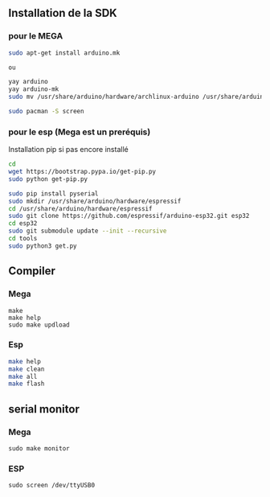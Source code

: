 ## Installation de la SDK
### pour le MEGA
```Bash
sudo apt-get install arduino.mk

ou 

yay arduino
yay arduino-mk
sudo mv /usr/share/arduino/hardware/archlinux-arduino /usr/share/arduino/hardware/arduino

sudo pacman -S screen
```
### pour le esp (Mega est un preréquis)
Installation pip si pas encore installé
```Bash
cd
wget https://bootstrap.pypa.io/get-pip.py
sudo python get-pip.py
```

```Bash
sudo pip install pyserial
sudo mkdir /usr/share/arduino/hardware/espressif
cd /usr/share/arduino/hardware/espressif
sudo git clone https://github.com/espressif/arduino-esp32.git esp32
cd esp32
sudo git submodule update --init --recursive
cd tools
sudo python3 get.py
```

## Compiler
### Mega
```
make
make help
sudo make updload
```

### Esp
```Bash
make help
make clean
make all
make flash
```

## serial monitor

### Mega

```
sudo make monitor
```



### ESP

```
sudo screen /dev/ttyUSB0
```


